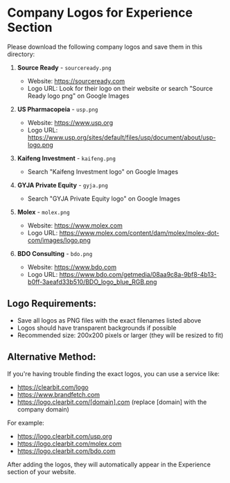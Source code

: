 # Company Logos for Experience Section

Please download the following company logos and save them in this directory:

1. **Source Ready** - `sourceready.png`
   - Website: https://sourceready.com
   - Logo URL: Look for their logo on their website or search "Source Ready logo png" on Google Images

2. **US Pharmacopeia** - `usp.png`
   - Website: https://www.usp.org
   - Logo URL: https://www.usp.org/sites/default/files/usp/document/about/usp-logo.png

3. **Kaifeng Investment** - `kaifeng.png`
   - Search "Kaifeng Investment logo" on Google Images

4. **GYJA Private Equity** - `gyja.png`
   - Search "GYJA Private Equity logo" on Google Images

5. **Molex** - `molex.png`
   - Website: https://www.molex.com
   - Logo URL: https://www.molex.com/content/dam/molex/molex-dot-com/images/logo.png

6. **BDO Consulting** - `bdo.png`
   - Website: https://www.bdo.com
   - Logo URL: https://www.bdo.com/getmedia/08aa9c8a-9bf8-4b13-b0ff-3aeafd33b510/BDO_logo_blue_RGB.png

## Logo Requirements:
- Save all logos as PNG files with the exact filenames listed above
- Logos should have transparent backgrounds if possible
- Recommended size: 200x200 pixels or larger (they will be resized to fit)

## Alternative Method:
If you're having trouble finding the exact logos, you can use a service like:
- https://clearbit.com/logo
- https://www.brandfetch.com
- https://logo.clearbit.com/[domain].com (replace [domain] with the company domain)

For example:
- https://logo.clearbit.com/usp.org
- https://logo.clearbit.com/molex.com
- https://logo.clearbit.com/bdo.com

After adding the logos, they will automatically appear in the Experience section of your website. 